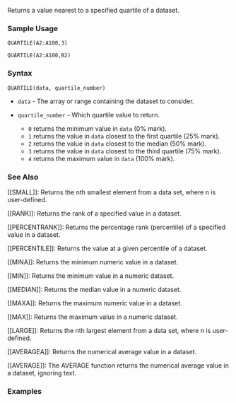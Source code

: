 Returns a value nearest to a specified quartile of a dataset.

### Sample Usage

`QUARTILE(A2:A100,3)`

`QUARTILE(A2:A100,B2)`

### Syntax

`QUARTILE(data, quartile_number)`

* `data` - The array or range containing the dataset to consider.
* `quartile_number` - Which quartile value to return.

  + `0` returns the minimum value in `data` (0% mark).
  + `1` returns the value in `data` closest to the first quartile (25% mark).
  + `2` returns the value in `data` closest to the median (50% mark).
  + `3` returns the value in `data` closest to the third quartile (75% mark).
  + `4` returns the maximum value in `data` (100% mark).

### See Also

[[SMALL]]: Returns the nth smallest element from a data set, where n is user-defined.

[[RANK]]: Returns the rank of a specified value in a dataset.

[[PERCENTRANK]]: Returns the percentage rank (percentile) of a specified value in a dataset.

[[PERCENTILE]]: Returns the value at a given percentile of a dataset.

[[MINA]]: Returns the minimum numeric value in a dataset.

[[MIN]]: Returns the minimum value in a numeric dataset.

[[MEDIAN]]: Returns the median value in a numeric dataset.

[[MAXA]]: Returns the maximum numeric value in a dataset.

[[MAX]]: Returns the maximum value in a numeric dataset.

[[LARGE]]: Returns the nth largest element from a data set, where n is user-defined.

[[AVERAGEA]]: Returns the numerical average value in a dataset.

[[AVERAGE]]: The AVERAGE function returns the numerical average value in a dataset, ignoring text.

### Examples